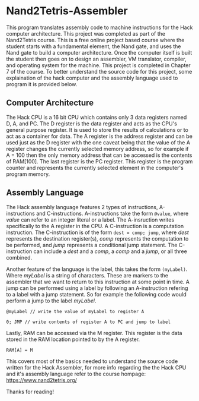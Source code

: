 # Nand2Tetris-Assembler

This program translates assembly code to machine instructions for the Hack computer architecture. This project was completed as part of the Nand2Tetris course. This is a free online project based course where the student starts with a fundamental element, the Nand gate, and uses the Nand gate to build a computer architecture. Once the computer itself is built the student then goes on to design an assembler, VM translator, compiler, and operating system for the machine. This project is completed in Chapter 7 of the course. To better understand the source code for this project, some explaination of the hack computer and the assembly language used to program it is provided below.  

## Computer Architecture

The Hack CPU is a 16 bit CPU which contains only 3 data registers named D, A, and PC. The D register is the data register and acts as the CPU's general purpose register. It is used to store the results of calculations or to act as a container for data. The A register is the address register and can be used just as the D register with the one caveat being that the value of the A register changes the currently selected memory address, so for example if A = 100 then the only memory address that can be accessed is the contents of RAM[100]. The last register is the PC register. This register is the program counter and represents the currently selected element in the computer's program memory. 

## Assembly Language 

The Hack assembly language features 2 types of instructions, A-instructions and C-instructions. A-instructions take the form `@value`, where *value* can refer to an integer literal or a label. The A-insruction writes specifically to the A register in the CPU. A C-instruction is a computation instruction. The C-instruction is of the form `dest = comp; jump`, where *dest* represents the destination register(s), *comp* represents the computation to be performed, and *jump* represents a conditional jump statement. The C-instruction can include a *dest* and a *comp*, a *comp* and a *jump*, or all three combined. 

Another feature of the language is the label, this takes the form `(myLabel)`. Where *myLabel* is a string of characters. These are markers to the assembler that we want to return to this instruction at some point in time. A jump can be performed using a label by following an A-instruction refering to a label with a jump statement. So for example the following code would perform a jump to the label *myLabel*.

`@myLabel // write the value of myLabel to register A`

`0; JMP // write contents of register A to PC and jump to label`

Lastly, RAM can be accessed via the M register. This register is the data stored in the RAM location pointed to by the A register. 

`RAM[A] = M`

This covers most of the basics needed to understand the source code written for the Hack Assembler, for more info regarding the the Hack CPU and it's assembly language refer to the course hompage: https://www.nand2tetris.org/

Thanks for reading!

